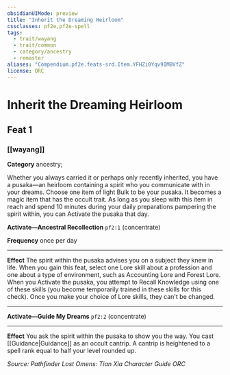 ```yaml
---
obsidianUIMode: preview
title: "Inherit the Dreaming Heirloom"
cssclasses: pf2e,pf2e-spell
tags:
  - trait/wayang
  - trait/common
  - category/ancestry
  - remaster
aliases: "Compendium.pf2e.feats-srd.Item.YFHZi0Yqv9IMBVfZ"
license: ORC
---
```

# Inherit the Dreaming Heirloom
## Feat 1
### [[wayang]]

**Category** ancestry; 




Whether you always carried it or perhaps only recently inherited, you have a pusaka—an heirloom containing a spirit who you communicate with in your dreams. Choose one item of light Bulk to be your pusaka. It becomes a magic item that has the occult trait. As long as you sleep with this item in reach and spend 10 minutes during your daily preparations pampering the spirit within, you can Activate the pusaka that day.

**Activate—Ancestral Recollection** `pf2:1` (concentrate)

**Frequency** once per day

* * *

**Effect** The spirit within the pusaka advises you on a subject they knew in life. When you gain this feat, select one Lore skill about a profession and one about a type of environment, such as Accounting Lore and Forest Lore. When you Activate the pusaka, you attempt to Recall Knowledge using one of these skills (you become temporarily trained in these skills for this check). Once you make your choice of Lore skills, they can't be changed.

* * *

**Activate—Guide My Dreams** `pf2:2` (concentrate)

* * *

**Effect** You ask the spirit within the pusaka to show you the way. You cast [[Guidance|Guidance]] as an occult cantrip. A cantrip is heightened to a spell rank equal to half your level rounded up.

*Source: Pathfinder Lost Omens: Tian Xia Character Guide*
*ORC*